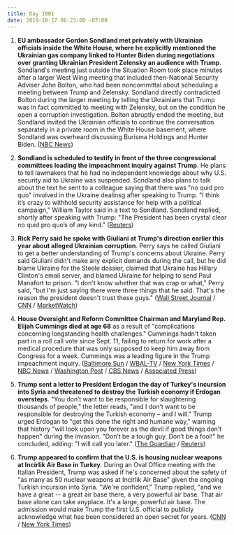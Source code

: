 ```yaml
---
title: Day 1001
date: 2019-10-17 06:23:00 -07:00
---
```


1. **EU ambassador Gordon Sondland met privately with Ukrainian officials inside the White House, where he explicitly mentioned the Ukrainian gas company linked to Hunter Biden during negotiations over granting Ukrainian President Zelensky an audience with Trump**. Sondland's meeting just outside the Situation Room took place minutes after a larger West Wing meeting that included then-National Security Adviser John Bolton, who had been noncommittal about scheduling a meeting between Trump and Zelensky. Sondland directly contradicted Bolton during the larger meeting by telling the Ukrainians that Trump was in fact committed to meeting with Zelensky, but on the condition he open a corruption investigation. Bolton abruptly ended the meeting, but Sondland invited the Ukrainian officials to continue the conversation separately in a private room in the White House basement, where Sondland was overheard discussing Burisma Holdings and Hunter Biden. ([NBC News](https://www.nbcnews.com/politics/trump-impeachment-inquiry/sondland-asked-ukrainian-officials-during-private-white-house-talk-about-n1067861))

2. **Sondland is scheduled to testify in front of the three congressional committees leading the impeachment inquiry against Trump**. He plans to tell lawmakers that he had no independent knowledge about why U.S. security aid to Ukraine was suspended. Sondland also plans to talk about the text he sent to a colleague saying that there was "no quid pro quo" involved in the Ukraine dealinsg after speaking to Trump. "I think it’s crazy to withhold security assistance for help with a political campaign," William Taylor said in a text to Sondland. Sondland replied, shortly after speaking with Trump: "The President has been crystal clear no quid pro quo’s of any kind." ([Reuters](https://www.reuters.com/article/us-usa-trump-whistleblower-idUSKBN1WW1BG))

3. **Rick Perry said he spoke with Giuliani at Trump's direction earlier this year about alleged Ukrainian corruption**. Perry says he called Giuliani to get a better understanding of Trump's concerns about Ukraine. Perry said Giuliani didn't make any explicit demands during the call, but he did blame Ukraine for the Steele dossier, claimed that Ukraine has Hillary Clinton's email server, and blamed Ukraine for helping to send Paul Manafort to prison. "I don't know whether that was crap or what," Perry said, "but I'm just saying there were three things that he said. That's the reason the president doesn't trust these guys." ([Wall Street Journal](https://www.wsj.com/articles/rick-perry-called-rudy-giuliani-at-trumps-direction-on-ukraine-concerns-11571273635) / [CNN](https://www.cnn.com/2019/10/16/politics/rick-perry-rudy-giuliani-trump-ukraine/index.html) / [MarketWatch](https://www.marketwatch.com/story/rick-perry-reached-out-to-giuliani-at-trumps-direction-on-ukraine-2019-10-16))

4. **House Oversight and Reform Committee Chairman and Maryland Rep. Elijah Cummings died at age 68** as a result of "complications concerning longstanding health challenges." Cummings hadn't taken part in a roll call vote since Sept. 11, failing to return for work after a medical procedure that was only supposed to keep him away from Congress for a week. Cummings was a leading figure in the Trump impeachment inquiry. ([Baltimore Sun](https://www.baltimoresun.com/politics/bs-md-pol-cummings-dies-20191017-bbwnrp72nndejatug3v7rj2zga-story.html) / [WBAL-TV](https://www.wbaltv.com/article/rep-elijah-cummings-dies/29496761#) / [New York Times](https://www.nytimes.com/2019/10/17/us/politics/elijah-cummings-dead.html) / [NBC News](https://www.nbcnews.com/politics/politics-news/rep-elijah-cummings-maryland-democrat-house-oversight-chairman-dies-68-n1067981) / [Washington Post](https://www.washingtonpost.com/nation/2019/10/17/elijah-cummings-dies-baltimore/) / [CBS News](https://www.cbsnews.com/news/elijah-cummings-esteemed-longtime-baltimore-congressman-died-68-today-2019-10-17/) / [Associated Press](https://apnews.com/472ab99bda374c3ba906366d2f0a6d00))

5. **Trump sent a letter to President Erdogan the day of Turkey's incursion into Syria and threatened to destroy the Turkish economy if Erdogan oversteps**. "You don’t want to be responsible for slaughtering thousands of people," the letter reads, "and I don’t want to be responsible for destroying the Turkish economy – and I will." Trump urged Erdogan to "get this done the right and humane way," warning that history "will look upon you forever as the devil if good things don’t happen" during the invasion. "Don’t be a tough guy. Don’t be a fool!" he concluded, adding: "I will call you later." ([The Guardian](https://www.theguardian.com/us-news/2019/oct/16/trump-letter-erdogan-turkey-invasion) / [Reuters](https://www.reuters.com/article/us-syria-security-trump-erdogan-kremlin-idUSKBN1WW19R))

6. **Trump appeared to confirm that the U.S. is housing nuclear weapons at Incirlik Air Base in Turkey**. During an Oval Office meeting with the Italian President, Trump was asked if he's concerned about the safety of "as many as 50 nuclear weapons at Incirlik Air Base" given the ongoing Turkish incursion into Syria. "We're confident," Trump replied, "and we have a great -- a great air base there, a very powerful air base. That air base alone can take anyplace. It's a large, powerful air base. The admission would make Trump the first U.S. official to publicly acknowledge what has been considered an open secret for years. ([CNN](https://www.cnn.com/2019/10/16/politics/trump-us-nuclear-weapons-turkey/index.html) / [New York Times](https://www.nytimes.com/2019/10/14/world/middleeast/trump-turkey-syria.html?searchResultPosition=1))